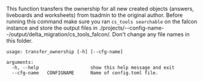 
This function transfers the ownership for all new created objects (answers, liveboards and worksheets) from tsadmin to the original author. Before running this command make sure you ran `cs_tools searchable` on the falcon instance and store the output files in ./projects/--config-name--/output/delta_migration/cs_tools_falcon/. Don't change any file names in this folder. 

~~~
usage: transfer_ownership [-h] [--cfg-name] 
                     
arguments:
  -h, --help                   show this help message and exit
  --cfg-name   CONFIGNAME      Name of config.toml file.
  
                        
~~~